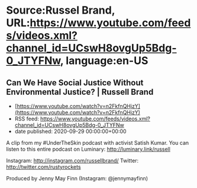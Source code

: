 # Source:Russel Brand, URL:https://www.youtube.com/feeds/videos.xml?channel_id=UCswH8ovgUp5Bdg-0_JTYFNw, language:en-US

## Can We Have Social Justice Without Environmental Justice? | Russell Brand
 - [https://www.youtube.com/watch?v=n2FkfnQHjzY](https://www.youtube.com/watch?v=n2FkfnQHjzY)
 - RSS feed: https://www.youtube.com/feeds/videos.xml?channel_id=UCswH8ovgUp5Bdg-0_JTYFNw
 - date published: 2020-09-29 00:00:00+00:00

A clip from my #UnderTheSkin podcast with activist Satish Kumar.
You can listen to this entire podcast on Luminary: http://luminary.link/russell

Instagram: http://instagram.com/russellbrand/
Twitter: http://twitter.com/rustyrockets

Produced by Jenny May Finn (Instagram: @jennymayfinn)

